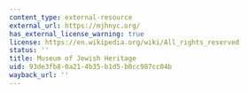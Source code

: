 ```yaml
---
content_type: external-resource
external_url: https://mjhnyc.org/
has_external_license_warning: true
license: https://en.wikipedia.org/wiki/All_rights_reserved
status: ''
title: Museum of Jewish Heritage
uid: 93de3fb8-0a21-4b35-b1d5-b0cc987cc04b
wayback_url: ''
---
```

